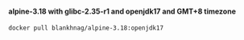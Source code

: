 #### alpine-3.18 with glibc-2.35-r1 and openjdk17 and GMT+8 timezone

```shell script
docker pull blankhnag/alpine-3.18:openjdk17
```